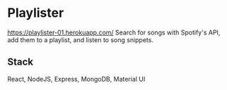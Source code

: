 # Playlister
https://playlister-01.herokuapp.com/
Search for songs with Spotify's API, add them to a playlist, and listen to song snippets.

## Stack

React, NodeJS, Express, MongoDB, Material UI

